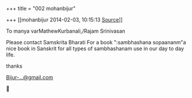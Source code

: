 +++
title = "002 mohanbijur"

+++
[[mohanbijur	2014-02-03, 10:15:13 [Source](https://groups.google.com/g/samskrita/c/1_-CQ02h23w)]]



To manya varMathewKurbanali,/Rajam Srinivasan

Please contact Samskrita Bharati For a book ":sambhashana sopaananm"a nice book in Sanskrit for all types of sambhashanam use in our day to day life.

thanks

[Bijur-...@gmail.com]()



